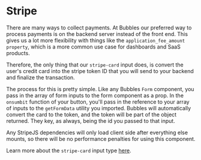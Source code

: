 # Stripe

There are many ways to collect payments. At Bubbles our preferred way to process payments is on the backend server instead of the front end. This gives us a lot more flexibility with things like the `application_fee_amount property`, which is a more common use case for dashboards and SaaS products.

Therefore, the only thing that our `stripe-card` input does, is convert the user's credit card into the stripe token ID that you will send to your backend and finalize the transaction.

The process for this is pretty simple. Like any Bubbles `Form` component, you pass in the array of form inputs to the form component as a prop. In the `onsumbit` function of your button, you'll pass in the reference to your array of inputs to the `getFormData` utility you imported. Bubbles will automatically convert the card to the token, and the token will be part of the object returned. They key, as always, being the id you passed to that input.

Any StripeJS dependencies will only load client side after everything else mounts, so there will be no performance penalties for using this component.

Learn more about the `stripe-card` input type [here](/input).
